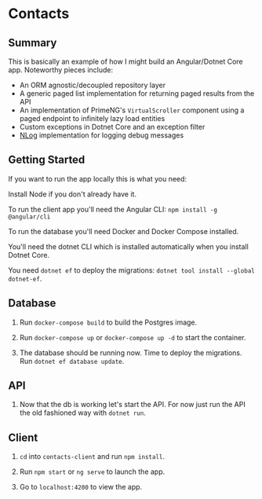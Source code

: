 
# Contacts



## Summary

This is basically an example of how I might build an Angular/Dotnet Core app. Noteworthy pieces include:

- An ORM agnostic/decoupled repository layer
- A generic paged list implementation for returning paged results from the API
- An implementation of PrimeNG's `VirtualScroller` component using a paged endpoint to infinitely lazy load entities
- Custom exceptions in Dotnet Core and an exception filter
- [NLog](https://nlog-project.org/) implementation for logging debug messages



## Getting Started



If you want to run the app locally this is what you need:



Install Node if you don't already have it.



To run the client app you'll need the Angular CLI: `npm install -g @angular/cli`



To run the database you'll need Docker and Docker Compose installed.



You'll need the dotnet CLI which is installed automatically when you install Dotnet Core.



You need `dotnet ef` to deploy the migrations: `dotnet tool install --global dotnet-ef`.




## Database



1. Run `docker-compose build` to build the Postgres image.



2. Run `docker-compose up` or `docker-compose up -d` to start the container.



3. The database should be running now. Time to deploy the migrations. Run `dotnet ef database update`.



## API

1. Now that the db is working let's start the API. For now just run the API the old fashioned way with `dotnet run`.



## Client



1. `cd` into `contacts-client` and run `npm install`.



2. Run `npm start` or `ng serve` to launch the app.



3. Go to `localhost:4200` to view the app.